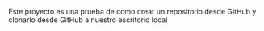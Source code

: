 Este proyecto es una prueba de como crear un repositorio desde GitHub y clonarlo desde GitHub a nuestro escritorio local
